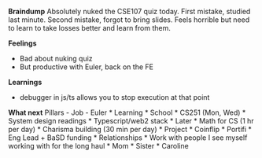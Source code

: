 **Braindump**
Absolutely nuked the CSE107 quiz today. First mistake, studied last minute. Second mistake, forgot to bring slides. Feels horrible but need to learn to take losses better and learn from them. 

**Feelings**
- Bad about nuking quiz
- But productive with Euler, back on the FE

**Learnings**
- debugger in js/ts allows you to stop execution at that point

**What next**
Pillars
	- Job
		- Euler
	* Learning
		* School
		* CS251 (Mon, Wed)
		* System design readings
		* Typescript/web2 stack
		* Later
			* Math for CS (1 hr per day)
			* Charisma building (30 min per day)
	* Project
		* Coinflip
		* Portifi
		* Eng Lead + BaSD funding
	* Relationships
		* Work with people I see myself working with for the long haul
		* Mom
		* Sister
		* Caroline